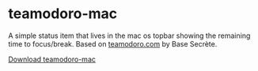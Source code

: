 # teamodoro-mac

A simple status item that lives in the mac os topbar showing the remaining time to focus/break. Based on [teamodoro.com](https://github.com/BaseSecrete/teamodoro) by Base Secrète.

[Download teamodoro-mac](https://github.com/youzi/teamodoro-mac/releases/download/v1.0.1/Teamodoro.app.zip)
